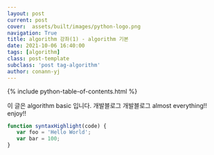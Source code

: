 ```yaml
---
layout: post
current: post
cover:  assets/built/images/python-logo.png
navigation: True
title: algorithm 강좌(1) - algorithm 기본 
date: 2021-10-06 16:40:00
tags: [algorithm]
class: post-template
subclass: 'post tag-algorithm'
author: conann-yj
---
```


{% include python-table-of-contents.html %}

이 글은 algorithm basic 입니다. 개발블로그 개발블로그 
almost everything!! enjoy!! 

~~~javascript
function syntaxHighlight(code) {
   var foo = 'Hello World';
   var bar = 100;
}
~~~